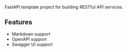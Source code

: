 FastAPI template project for building RESTful API services.

## Features

- Markdown support
- OpenAPI support
- Swagger UI support
